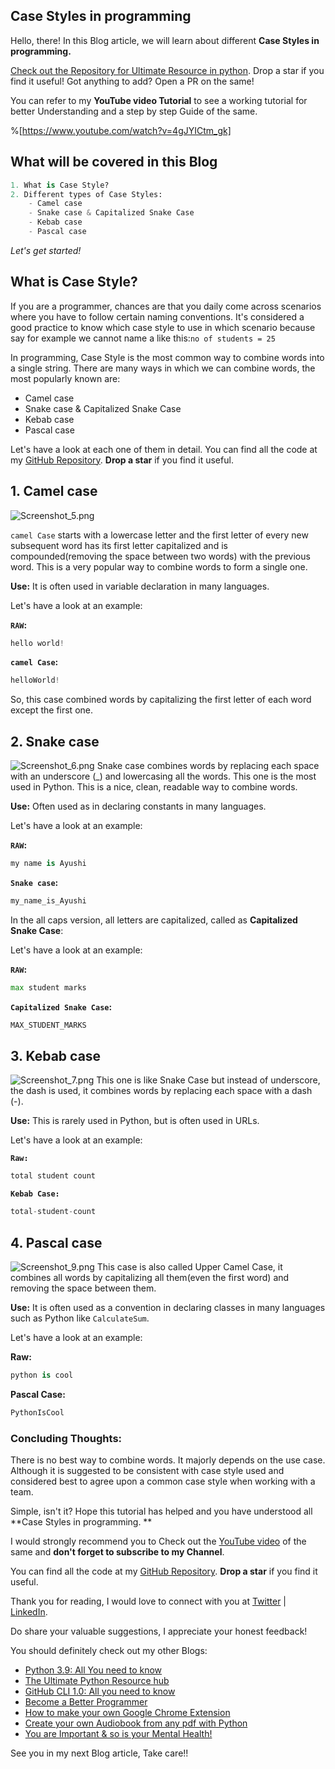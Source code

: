 ## Case Styles in programming

Hello, there! In this Blog article, we will learn about different **Case Styles in programming.**

[Check out the Repository for Ultimate Resource in python](https://github.com/ayushi7rawat/Ultimate-Python-Resource-Hub). Drop a star if you find it useful! Got anything to add? Open a PR on the same!

You can refer to my **YouTube video Tutorial** to see a working tutorial for better Understanding and a step by step Guide of the same. 

%[https://www.youtube.com/watch?v=4gJYICtm_gk]

## What will be covered in this Blog

```python
1. What is Case Style?
2. Different types of Case Styles:
    - Camel case
	- Snake case & Capitalized Snake Case
	- Kebab case
	- Pascal case
```

*Let's get started!*

## What is Case Style?

If you are a programmer, chances are that you daily come across scenarios where you have to follow certain naming conventions. It's considered a good practice to know which case style to use in which scenario because say for example we cannot name a like this:`no of students = 25`

In programming, Case Style is the most common way to combine words into a single string. There are many ways in which we can combine words, the most popularly known are:

- Camel case
- Snake case & Capitalized Snake Case
- Kebab case
- Pascal case

Let's have a look at each one of them in detail. You can find all the code at my [GitHub Repository](https://github.com/ayushi7rawat/Youtube-Projects/tree/master/Fetch%20data%20of%20any%20country). **Drop a star** if you find it useful.

##  1. Camel case

![Screenshot_5.png](https://cdn.hashnode.com/res/hashnode/image/upload/v1618158102659/5QEs4MFk3.png)

`camel Case` starts with a lowercase letter and the first letter of every new subsequent word has its first letter capitalized and is compounded(removing the space between two words) with the previous word. This is a very popular way to combine words to form a single one.

**Use:** It is often used in variable declaration in many languages.

Let's have a look at an example:

**`RAW`:**

```python
hello world!
```

**`camel Case`:**

```python
helloWorld!
```

So, this case combined words by capitalizing the first letter of each word except the first one.

## 2. Snake case

![Screenshot_6.png](https://cdn.hashnode.com/res/hashnode/image/upload/v1618158115953/Yu705lj30.png)
Snake case combines words by replacing each space with an underscore (_) and lowercasing all the words. This one is the most used in Python. This is a nice, clean, readable way to combine words.

**Use:** Often used as in declaring constants in many languages. 

Let's have a look at an example:

**`RAW`:**

```python
my name is Ayushi
```

**`Snake case`:**

```python
my_name_is_Ayushi
```

In the all caps version, all letters are capitalized, called as **Capitalized Snake Case**:

Let's have a look at an example:

**`RAW`:**

```python
max student marks
```

**`Capitalized Snake Case`:**

```python
MAX_STUDENT_MARKS
```

## 3. Kebab case

![Screenshot_7.png](https://cdn.hashnode.com/res/hashnode/image/upload/v1618158123711/gBahJYty2.png)
This one is like Snake Case but instead of underscore, the dash is used, it combines words by replacing each space with a dash (-).

**Use:** This is rarely used in Python, but is often used in URLs. 

Let's have a look at an example:

**`Raw:`** 

```python
total student count
```

**`Kebab Case:`**

```python
total-student-count
```

## 4. Pascal case

![Screenshot_9.png](https://cdn.hashnode.com/res/hashnode/image/upload/v1618158130458/_nxAjsh7M.png)
This case is also called Upper Camel Case, it combines all words by capitalizing all them(even the first word) and removing the space between them.

**Use:** It is often used as a convention in declaring classes in many languages such as Python like `CalculateSum`.

Let's have a look at an example:

**Raw:**

```python
python is cool
```

**Pascal Case:** 

```python
PythonIsCool
```

### Concluding Thoughts:

There is no best way to combine words. It majorly depends on the use case. Although it is suggested to be consistent with case style used and considered best to agree upon a common case style when working with a team.

Simple, isn't it? Hope this tutorial has helped and you have understood all **Case Styles in programming. **

I would strongly recommend you to Check out the [YouTube video](https://www.youtube.com/watch?v=4gJYICtm_gk) of the same and **don't forget to subscribe to my Channel**.

You can find all the code at my [GitHub Repository](https://github.com/ayushi7rawat/Youtube-Projects/tree/master/Case%20style%20in%20programming). **Drop a star** if you find it useful.

Thank you for reading, I would love to connect with you at [Twitter](https://twitter.com/ayushi7rawat) | [LinkedIn](https://www.linkedin.com/in/ayushi7rawat/).

Do share your valuable suggestions, I appreciate your honest feedback!

You should definitely check out my other Blogs:

- [Python 3.9: All You need to know](https://ayushirawat.com/python-39-all-you-need-to-know)
- [The Ultimate Python Resource hub](https://ayushirawat.com/the-ultimate-python-resource-hub)
- [GitHub CLI 1.0: All you need to know](https://ayushirawat.com/github-cli-10-all-you-need-to-know)
- [Become a Better Programmer](https://ayushirawat.com/become-a-better-programmer)
- [How to make your own Google Chrome Extension](https://ayushirawat.com/how-to-make-your-own-google-chrome-extension-1)
- [Create your own Audiobook from any pdf with Python](https://ayushirawat.com/create-your-own-audiobook-from-any-pdf-with-python)
- [You are Important & so is your Mental Health!](https://ayushirawat.com/you-are-important-and-so-is-your-mental-health)

See you in my next Blog article, Take care!!